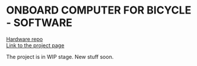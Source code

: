 # ONBOARD COMPUTER FOR BICYCLE - SOFTWARE

<a href="https://github.com/Pararera/Onboard-computer-for-bicycle-HW" title="Repo for hardware development." target="_blank">Hardware repo</a>
<br/>
<a href="https://create.arduino.cc/projecthub/Pararera/onboard-computer-for-bicycle-023f25" title="Arduino Project Hub" target="_blank">Link to the project page</a>

The project is in WIP stage. New stuff soon.
